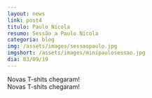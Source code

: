 ```yaml
---
layout: news
link: post4
titulo: Paulo Nicola
resumo: Sessão a Paulo Nicola
categoria: blog
img: /assets/images/sessaopaulo.jpg
imgshort: /assets/images/minipaulosessao.jpg
dia: 03/09/19
---
```



Novas T-shits chegaram!
<br>
Novas T-shits chegaram!
<br>
